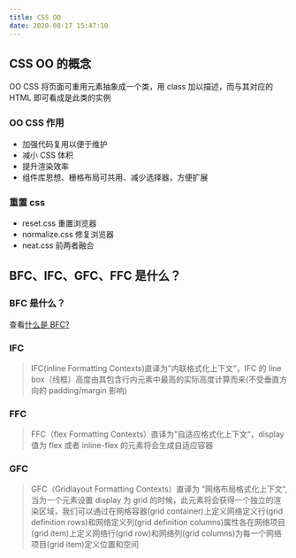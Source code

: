 ```yaml
---
title: CSS OO
date: 2020-08-17 15:47:10
---
```


## CSS OO 的概念

OO CSS 将页面可重用元素抽象成一个类，用 class 加以描述，而与其对应的 HTML 即可看成是此类的实例

### OO CSS 作用

- 加强代码复用以便于维护
- 减小 CSS 体积
- 提升渲染效率
- 组件库思想、栅格布局可共用、减少选择器，方便扩展

### 重置 css

- reset.css 重置浏览器
- normalize.css 修复浏览器
- neat.css 前两者融合

## BFC、IFC、GFC、FFC 是什么？

### BFC 是什么？

查看[什么是 BFC?](/myblog/css/bfc)

### IFC

> IFC(inline Formatting Contexts)直译为”内联格式化上下文“，IFC 的 line box（线框）高度由其包含行内元素中最高的实际高度计算而来(不受垂直方向的 padding/margin 影响)

### FFC

> FFC（flex Formatting Contexts）直译为”自适应格式化上下文“，display 值为 flex 或者 inline-flex 的元素将会生成自适应容器

### GFC

> GFC（Gridlayout Formatting Contexts）直译为 ”网络布局格式化上下文“,当为一个元素设置 display 为 grid 的时候，此元素将会获得一个独立的渲染区域，我们可以通过在网格容器(grid container)上定义网络定义行(grid definition rows)和网络定义列(grid definition columns)属性各在网络项目(grid item)上定义网络行(grid row)和网络列(grid columns)为每一个网络项目(grid item)定义位置和空间
